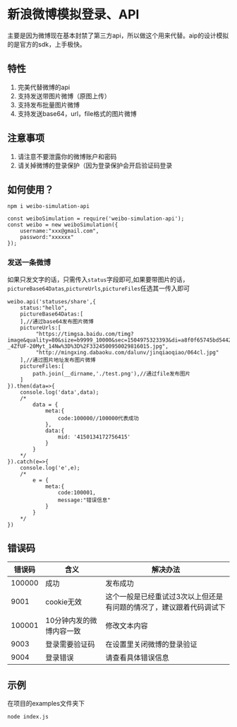 # 新浪微博模拟登录、API

主要是因为微博现在基本封禁了第三方api，所以做这个用来代替。aip的设计模拟的是官方的sdk，上手极快。

## 特性

1. 完美代替微博的api
1. 支持发送带图片微博（原图上传）
1. 支持发布批量图片微博
1. 支持发送base64，url，file格式的图片微博

## 注意事项

1. 请注意不要泄露你的微博账户和密码
1. 请关掉微博的登录保护（因为登录保护会开启验证码登录

## 如何使用？

    npm i weibo-simulation-api

    const weiboSimulation = require('weibo-simulation-api');
    const weibo = new weiboSimulation({
        username:"xxx@gmail.com",
        password:"xxxxxx"
    });

### 发送一条微博

如果只发文字的话，只需传入```status```字段即可,如果要带图片的话，```pictureBase64Datas```,```pictureUrls```,```pictureFiles```任选其一传入即可

    weibo.api('statuses/share',{
        status:"hello",
        pictureBase64Datas:[
        ],//通过base64发布图片微博
        pictureUrls:[
             "https://timgsa.baidu.com/timg?image&quality=80&size=b9999_10000&sec=1504975323393&di=a8f0f65745bd544246d7c54fc503182b&imgtype=0&src=http%3A%2F%2Fimg0.ph.126.net%2FNGUE-_4ZfUF-20Myt_14Nw%3D%3D%2F3324500950029816015.jpg",
             "http://mingxing.dabaoku.com/dalunv/jinqiaoqiao/064cl.jpg"
        ],//通过图片地址发布图片微博
        pictureFiles:[
            path.join(__dirname,'./test.png'),//通过file发布图片
        ]
    }).then(data=>{
        console.log('data',data);
        /*
            data = {
                meta:{
                    code:100000//100000代表成功
                },
                data:{
                    mid: '4150134172756415'
                }
            }
        */
    }).catch(e=>{
        console.log('e',e);
        /*
            e = {
                meta:{
                    code:100001,
                    message:"错误信息"
                }
            }
        */
    })

## 错误码

错误码 | 含义 | 解决办法
---------|----------|----------
100000 | 成功 | 发布成功
 9001 | cookie无效 | 这个一般是已经重试过3次以上但还是有问题的情况了，建议跟着代码调试下
 100001 | 10分钟内发的微博内容一致 | 修改文本内容
 9003 | 登录需要验证码 | 在设置里关闭微博的登录验证
 9004 | 登录错误 | 请查看具体错误信息

## 示例

 在项目的examples文件夹下

    node index.js